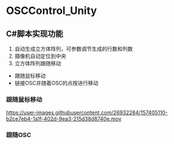 # OSCControl_Unity

## C#脚本实现功能
1. 自动生成立方体阵列，可参数调节生成的行数和列数
2. 摄像机自动定位到中央
3. 立方体阵列跟随移动
  * 跟随鼠标移动
  * 链接OSC并随着OSC的点按进行移动

### 跟随鼠标移动
https://user-images.githubusercontent.com/26932284/157405110-b2ce7eb4-1a1f-402d-9ea3-215d38d8740e.mov

### 跟随OSC
